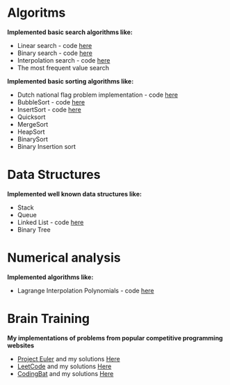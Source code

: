 # Algoritms

**Implemented basic search algorithms like:**
* Linear search - code [here](https://github.com/kuzxnia/algoritms/blob/master/computer_science/algoritms/search/linearsearch.py)
* Binary search - code [here](https://github.com/kuzxnia/algoritms/blob/master/computer_science/algoritms/search/binarysearch.py)
* Interpolation search - code [here](https://github.com/kuzxnia/algoritms/blob/master/computer_science/algoritms/search/interpolationsearch.py)
* The most frequent value search

**Implemented basic sorting algorithms like:**
* Dutch national flag problem implementation - code [here](https://github.com/kuzxnia/algoritms/blob/master/computer_science/algoritms/sorting/flag.py)
* BubbleSort - code [here](https://github.com/kuzxnia/algoritms/blob/master/computer_science/algoritms/sorting/bubblesort.py)
* InsertSort - code [here](https://github.com/kuzxnia/algoritms/blob/master/computer_science/algoritms/sorting/insertsort.py)
* Quicksort
* MergeSort
* HeapSort
* BinarySort
* Binary Insertion sort

# Data Structures

**Implemented well known data structures like:**
* Stack
* Queue
* Linked List - code [here](https://github.com/kuzxnia/algoritms/blob/master/computer_science/data_structures/linkedList.py)
* Binary Tree

# Numerical analysis

**Implemented algorithms like:**
* Lagrange Interpolation Polynomials - code [here](https://github.com/kuzxnia/algoritms/blob/master/computer_science/numerical_analysis/lagrange_polynomial.py)
# Brain Training

**My implementations of problems from popular competitive programming websites**
* [Project Euler](https://projecteuler.net/) and my solutions [Here](https://github.com/kuzxnia/algoritms/blob/master/brain_training/euler)
* [LeetCode](https://leetcode.com/) and my solutions [Here](https://github.com/kuzxnia/algoritms/blob/master/brain_training/leetcode)
* [CodingBat](https://codingbat.com/java) and my solutions [Here](https://github.com/kuzxnia/codingBat-solutions)